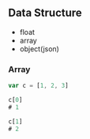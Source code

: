 ## Data Structure

- float
- array
- object(json)

### Array
```javascript
var c = [1, 2, 3]

c[0]
# 1

c[1]
# 2
```